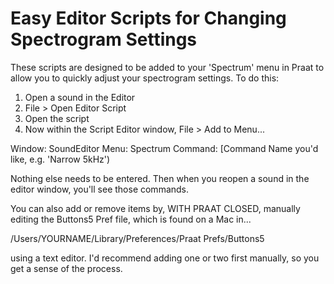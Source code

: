 # Easy Editor Scripts for Changing Spectrogram Settings

These scripts are designed to be added to your 'Spectrum' menu in Praat to allow you to quickly adjust your spectrogram settings.  To do this:

1) Open a sound in the Editor
2) File > Open Editor Script
3) Open the script
4) Now within the Script Editor window, File > Add to Menu...

Window: SoundEditor
Menu: Spectrum
Command: [Command Name you'd like, e.g. 'Narrow 5kHz')

Nothing else needs to be entered.  Then when you reopen a sound in the editor window, you'll see those commands.

You can also add or remove items by, WITH PRAAT CLOSED, manually editing the Buttons5 Pref file, which is found on a Mac in...

/Users/YOURNAME/Library/Preferences/Praat Prefs/Buttons5

using a text editor.  I'd recommend adding one or two first manually, so you get a sense of the process.


